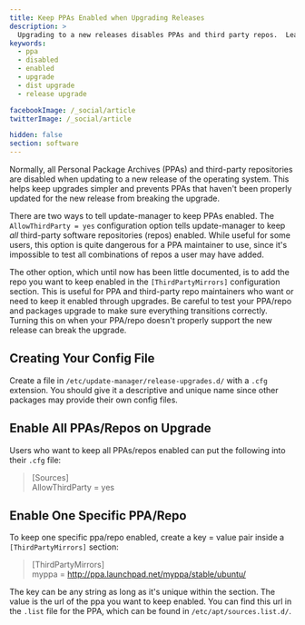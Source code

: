 ```yaml
---
title: Keep PPAs Enabled when Upgrading Releases
description: >
  Upgrading to a new releases disables PPAs and third party repos.  Learn how to keep your PPA or third party repo enabled during upgrades.
keywords:
  - ppa
  - disabled
  - enabled
  - upgrade
  - dist upgrade
  - release upgrade

facebookImage: /_social/article
twitterImage: /_social/article

hidden: false
section: software
---
```


Normally, all Personal Package Archives (PPAs) and third-party repositories are disabled when updating to a new release of the operating system.  This helps keep upgrades simpler and prevents PPAs that haven't been properly updated for the new release from breaking the upgrade.

There are two ways to tell update-manager to keep PPAs enabled. The `AllowThirdParty = yes` configuration option tells update-manager to keep *all* third-party software repositories (repos) enabled. While useful for some users, this option is quite dangerous for a PPA maintainer to use, since it's impossible to test all combinations of repos a user may have added.

The other option, which until now has been little documented, is to add the repo you want to keep enabled in the `[ThirdPartyMirrors]` configuration section. This is useful for PPA and third-party repo maintainers who want or need to keep it enabled through upgrades. Be careful to test your PPA/repo and packages upgrade to make sure everything transitions correctly. Turning this on when your PPA/repo doesn't properly support the new release can break the upgrade.

## Creating Your Config File

Create a file in `/etc/update-manager/release-upgrades.d/` with a `.cfg` extension. You should give it a descriptive and unique name since other packages may provide their own config files.

## Enable All PPAs/Repos on Upgrade

Users who want to keep all PPAs/repos enabled can put the following into their `.cfg` file:

> \[Sources\]  
> AllowThirdParty = yes  

## Enable One Specific PPA/Repo

To keep one specific ppa/repo enabled, create a key = value pair inside a `[ThirdPartyMirrors]` section:

> \[ThirdPartyMirrors\]  
> myppa = <http://ppa.launchpad.net/myppa/stable/ubuntu/>  

The key can be any string as long as it's unique within the section. The value is the url of the ppa you want to keep enabled.  You can find this url in the `.list` file for the PPA, which can be found in `/etc/apt/sources.list.d/`.

